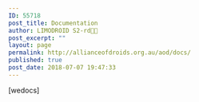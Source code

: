 ```yaml
---
ID: 55718
post_title: Documentation
author: LIMODROID S2-rd🔭🔬
post_excerpt: ""
layout: page
permalink: http://allianceofdroids.org.au/aod/docs/
published: true
post_date: 2018-07-07 19:47:33
---
```

[wedocs]
